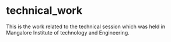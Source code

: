 # technical_work
This is the work related to the technical session which was held in Mangalore Institute of technology and Engineering.
